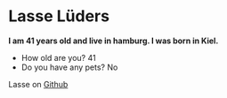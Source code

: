 # **Lasse Lüders**

**I am 41 years old and live in hamburg. I was born in Kiel.**

- How old are you? 41
- Do you have any pets? No

Lasse on [Github](https://www.google.de/)
